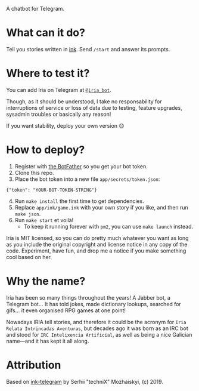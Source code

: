 A chatbot for Telegram.


What can it do?
===============

Tell you stories written in [ink](https://github.com/inkle/ink).
Send `/start` and answer its prompts.


Where to test it?
=================

You can add Iria on Telegram at [`@iria_bot`](http://t.me/iria_bot).

Though, as it should be understood, I take no responsability
for interruptions of service or loss of data due to testing,
feature upgrades, sysadmin troubles or basically any reason!

If you want stability, deploy your own version 😊


How to deploy?
==============

1. Register with [the BotFather](https://core.telegram.org/bots) so you get your bot token.
2. Clone this repo.
3. Place the bot token into a new file `app/secrets/token.json`:
```
{"token": "YOUR-BOT-TOKEN-STRING"}
```
4. Run `make install` the first time to get dependencies.
5. Replace `app/ink/game.ink` with your own story if you like, and then run `make json`.
6. Run `make start` et voilà!
    * To keep it running forever with `pm2`, you can use `make launch` instead.

Iria is MIT licensed, so you can do pretty much whatever you want as long
as you include the original copyright and license notice in any copy of the code.
Experiment, have fun, and drop me a notice if you make something cool based on her.


Why the name?
=============

Iria has been so many things throughout the years! A Jabber bot, a Telegram bot…
It has told jokes, made dictionary lookups, searched for gifs…
it even organised RPG games at one point!

Nowadays IRIA tell stories, and therefore it could be the acronym for `Iria Relata Intrincadas Aventuras`,
but decades ago it was born as an IRC bot and stood for `IRC Intelixencia Artificial`,
as well as being a nice Galician name—and it has kept it all along.


Attribution
===========

Based on [ink-telegram](https://github.com/technix/ink-telegram) by Serhii "techniX" Mozhaiskyi, (c) 2019.
